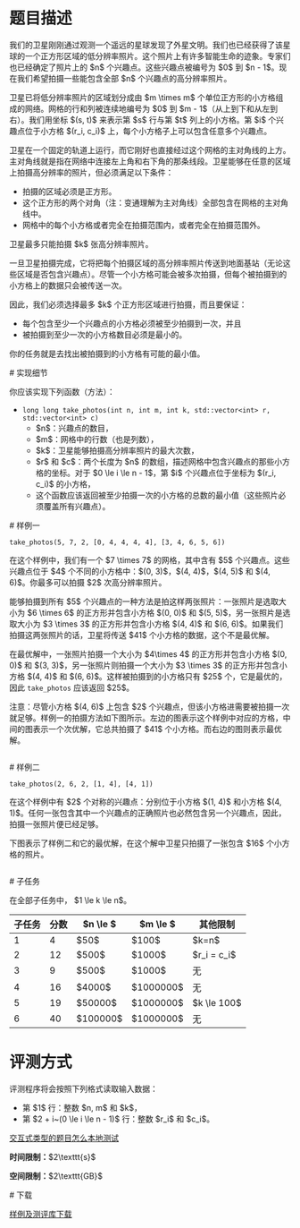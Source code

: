 # 题目描述

<p>我们的卫星刚刚通过观测一个遥远的星球发现了外星文明。我们也已经获得了该星球的一个正方形区域的低分辨率照片。这个照片上有许多智能生命的迹象。专家们也已经确定了照片上的 $n$ 个兴趣点。这些兴趣点被编号为 $0$ 到 $n - 1$。现在我们希望拍摄一些能包含全部 $n$ 个兴趣点的高分辨率照片。</p>
<p>卫星已将低分辨率照片的区域划分成由 $m \times m$ 个单位正方形的小方格组成的网络。网格的行和列被连续地编号为 $0$ 到 $m - 1$（从上到下和从左到右）。我们用坐标 $(s, t)$ 来表示第 $s$ 行与第 $t$ 列上的小方格。第 $i$ 个兴趣点位于小方格 $(r_i, c_i)$ 上，每个小方格子上可以包含任意多个兴趣点。</p>
<p>卫星在一个固定的轨道上运行，而它刚好也直接经过这个网格的主对角线的上方。主对角线就是指在网络中连接左上角和右下角的那条线段。卫星能够在任意的区域上拍摄高分辨率的照片，但必须满足以下条件：</p>
<ul><li>拍摄的区域必须是正方形。</li>
<li>这个正方形的两个对角（注：变通理解为主对角线）全部包含在网格的主对角线中。</li>
<li>网格中的每个小方格或者完全在拍摄范围内，或者完全在拍摄范围外。</li>
</ul><p>卫星最多只能拍摄 $k$ 张高分辨率照片。</p>
<p>一旦卫星拍摄完成，它将把每个拍摄区域的高分辨率照片传送到地面基站（无论这些区域是否包含兴趣点）。尽管一个小方格可能会被多次拍摄，但每个被拍摄到的小方格上的数据只会被传送一次。</p>
<p>因此，我们必须选择最多 $k$ 个正方形区域进行拍摄，而且要保证：</p>
<ul><li>每个包含至少一个兴趣点的小方格必须被至少拍摄到一次，并且</li>
<li>被拍摄到至少一次的小方格数目必须是最小的。</li>
</ul><p>你的任务就是去找出被拍摄到的小方格有可能的最小值。</p>
# 实现细节


<p>你应该实现下列函数（方法）：</p>
<ul><li><code>long long take_photos(int n, int m, int k, std::vector&lt;int&gt; r, std::vector&lt;int&gt; c)</code><ul><li>$n$：兴趣点的数目，</li>
<li>$m$：网格中的行数（也是列数），</li>
<li>$k$：卫星能够拍摄高分辨率照片的最大次数，</li>
<li>$r$ 和 $c$：两个长度为 $n$ 的数组，描述网格中包含兴趣点的那些小方格的坐标。对于 $0 \le i \le n - 1$，第 $i$ 个兴趣点位于坐标为 $(r_i, c_i)$ 的小方格，</li>
<li>这个函数应该返回被至少拍摄一次的小方格的总数的最小值（这些照片必须覆盖所有兴趣点）。</li>
</ul></li>
</ul># 样例一


<p><code>take_photos(5, 7, 2, [0, 4, 4, 4, 4], [3, 4, 6, 5, 6])</code></p>
<p>在这个样例中，我们有一个 $7 \times 7$ 的网格，其中含有 $5$ 个兴趣点。这些兴趣点位于 $4$ 个不同的小方格中：$(0, 3)$，$(4, 4)$，$(4, 5)$ 和 $(4, 6)$。你最多可以拍摄 $2$ 次高分辨率照片。</p>
<p>能够拍摄到所有 $5$ 个兴趣点的一种方法是拍这样两张照片：一张照片是选取大小为 $6 \times 6$ 的正方形并包含小方格 $(0, 0)$ 和 $(5, 5)$，另一张照片是选取大小为 $3 \times 3$ 的正方形并包含小方格 $(4, 4)$ 和 $(6, 6)$。如果我们拍摄这两张照片的话，卫星将传送 $41$ 个小方格的数据，这个不是最优解。</p>
<p>在最优解中，一张照片拍摄一个大小为 $4\times 4$ 的正方形并包含小方格 $(0, 0)$ 和 $(3, 3)$，另一张照片则拍摄一个大小为 $3 \times 3$ 的正方形并包含小方格 $(4, 4)$ 和 $(6, 6)$。这样被拍摄到的小方格只有 $25$ 个，它是最优的，因此 <code>take_photos</code> 应该返回 $25$。</p>
<p>注意：尽管小方格 $(4, 6)$ 上包含 $2$ 个兴趣点，但该小方格进需要被拍摄一次就足够。样例一的拍摄方法如下图所示。左边的图表示这个样例中对应的方格，中间的图表示一个次优解，它总共拍摄了 $41$ 个小方格。而右边的图则表示最优解。</p>
<p><img class="img-responsive center-block" src="source/uoj/240/img/aHR0cDovL2ltZy51b2ouYWMvcHJvYmxlbS8yNDAvMi5wbmc=.png" alt=""/></p>
# 样例二


<p><code>take_photos(2, 6, 2, [1, 4], [4, 1])</code></p>
<p>在这个样例中有 $2$ 个对称的兴趣点：分别位于小方格 $(1, 4)$ 和小方格 $(4, 1)$。任何一张包含其中一个兴趣点的正确照片也必然包含另一个兴趣点，因此，拍摄一张照片便已经足够。</p>
<p>下图表示了样例二和它的最优解，在这个解中卫星只拍摄了一张包含 $16$ 个小方格的照片。</p>
<p><img class="img-responsive center-block" src="source/uoj/240/img/aHR0cDovL2ltZy51b2ouYWMvcHJvYmxlbS8yNDAvMS5wbmc=.png" alt=""/></p>
# 子任务


<p>在全部子任务中， $1 \le k \le n$。</p>
<div class="table-responsive">
<table class="table table-bordered table-text-center table-vertical-middle"><thead><tr><th>子任务</th>
<th>分数</th>
<th>$n \le $</th>
<th>$m \le $</th>
<th>其他限制</th>
</tr></thead><tbody><tr><td>1</td><td>4</td><td>$50$</td><td>$100$</td><td>$k=n$</td></tr><tr><td>2</td><td>12</td><td>$500$</td><td>$1000$</td><td>$r_i = c_i$</td></tr><tr><td>3</td><td>9</td><td>$500$</td><td>$1000$</td><td>无</td></tr><tr><td>4</td><td>16</td><td>$4000$</td><td>$1000000$</td><td>无</td></tr><tr><td>5</td><td>19</td><td>$50000$</td><td>$1000000$</td><td>$k \le 100$</td></tr><tr><td>6</td><td>40</td><td>$100000$</td><td>$1000000$</td><td>无</td></tr></tbody></table></div>


# 评测方式


<p>评测程序将会按照下列格式读取输入数据：</p>
<ul><li>第 $1$ 行：整数 $n, m$ 和 $k$，</li>
<li>第 $2 + i~(0 \le i \le n - 1)$ 行：整数 $r_i$ 和 $c_i$。</li>
</ul><p><a href="/faq">交互式类型的题目怎么本地测试</a></p>
<p><strong>时间限制：</strong>$2\texttt{s}$</p>
<p><strong>空间限制：</strong>$2\texttt{GB}$</p>
# 下载


<p><a href="/download.php?type=problem&amp;id=240">样例及测评库下载</a></p>
